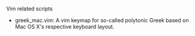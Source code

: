 
Vim related scripts

* greek\_mac.vim: A vim keymap for so-called polytonic Greek based on Mac OS X's respective keyboard layout.
